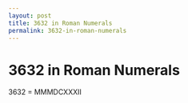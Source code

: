 ```yaml
---
layout: post
title: 3632 in Roman Numerals
permalink: 3632-in-roman-numerals
---
```


# 3632 in Roman Numerals

3632 = MMMDCXXXII
